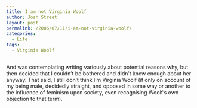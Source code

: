 ```yaml
---
title: I am not Virginia Woolf
author: Josh Street
layout: post
permalink: /2006/07/11/i-am-not-virginia-woolf/
categories:
  - Life
tags:
  - Virginia Woolf
---
```

And was contemplating writing variously about potential reasons why, but then decided that I couldn&#8217;t be bothered and didn&#8217;t know enough about her anyway. That said, I still don&#8217;t think I&#8217;m Virginia Woolf (if only on account of my being male, decidedly straight, and opposed in some way or another to the influence of feminism upon society, even recognising Woolf&#8217;s own objection to that term).
